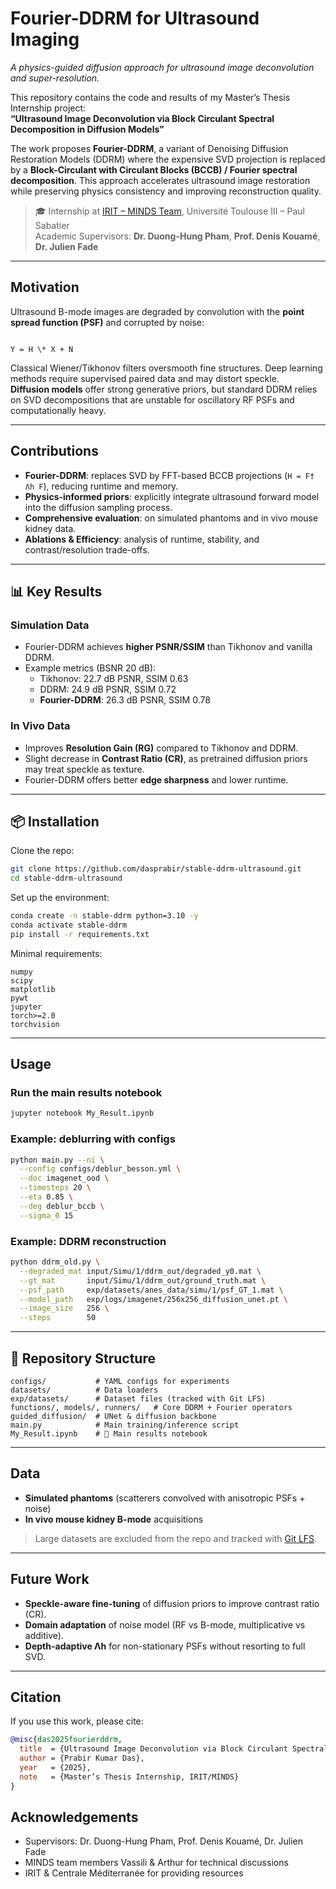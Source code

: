 
# Fourier-DDRM for Ultrasound Imaging
*A physics-guided diffusion approach for ultrasound image deconvolution and super-resolution.*

This repository contains the code and results of my Master’s Thesis Internship project:  
**“Ultrasound Image Deconvolution via Block Circulant Spectral Decomposition in Diffusion Models”**  

The work proposes **Fourier-DDRM**, a variant of Denoising Diffusion Restoration Models (DDRM) where the expensive SVD projection is replaced by a **Block-Circulant with Circulant Blocks (BCCB) / Fourier spectral decomposition**. This approach accelerates ultrasound image restoration while preserving physics consistency and improving reconstruction quality.

> 🎓 Internship at [IRIT – MINDS Team](https://www.irit.fr/departement/ics/minds/), Université Toulouse III – Paul Sabatier  
> Academic Supervisors: **Dr. Duong-Hung Pham**, **Prof. Denis Kouamé**, **Dr. Julien Fade**

---

##  Motivation

Ultrasound B-mode images are degraded by convolution with the **point spread function (PSF)** and corrupted by noise:

```

Y = H \* X + N

````

Classical Wiener/Tikhonov filters oversmooth fine structures. Deep learning methods require supervised paired data and may distort speckle.  
**Diffusion models** offer strong generative priors, but standard DDRM relies on SVD decompositions that are unstable for oscillatory RF PSFs and computationally heavy.

---

##  Contributions

- **Fourier-DDRM**: replaces SVD by FFT-based BCCB projections (`H = F† Λh F`), reducing runtime and memory.  
- **Physics-informed priors**: explicitly integrate ultrasound forward model into the diffusion sampling process.  
- **Comprehensive evaluation**: on simulated phantoms and in vivo mouse kidney data.  
- **Ablations & Efficiency**: analysis of runtime, stability, and contrast/resolution trade-offs.  

---

## 📊 Key Results

### Simulation Data
- Fourier-DDRM achieves **higher PSNR/SSIM** than Tikhonov and vanilla DDRM.  
- Example metrics (BSNR 20 dB):  
  - Tikhonov: 22.7 dB PSNR, SSIM 0.63  
  - DDRM: 24.9 dB PSNR, SSIM 0.72  
  - **Fourier-DDRM**: 26.3 dB PSNR, SSIM 0.78  

### In Vivo Data
- Improves **Resolution Gain (RG)** compared to Tikhonov and DDRM.  
- Slight decrease in **Contrast Ratio (CR)**, as pretrained diffusion priors may treat speckle as texture.  
- Fourier-DDRM offers better **edge sharpness** and lower runtime.  

---

## 📦 Installation

Clone the repo:

```bash
git clone https://github.com/dasprabir/stable-ddrm-ultrasound.git
cd stable-ddrm-ultrasound
````

Set up the environment:

```bash
conda create -n stable-ddrm python=3.10 -y
conda activate stable-ddrm
pip install -r requirements.txt
```

Minimal requirements:

```
numpy
scipy
matplotlib
pywt
jupyter
torch>=2.0
torchvision
```

---

## Usage

### Run the main results notebook

```bash
jupyter notebook My_Result.ipynb
```

### Example: deblurring with configs

```bash
python main.py --ni \
  --config configs/deblur_besson.yml \
  --doc imagenet_ood \
  --timesteps 20 \
  --eta 0.85 \
  --deg deblur_bccb \
  --sigma_0 15
```

### Example: DDRM reconstruction

```bash
python ddrm_old.py \
  --degraded_mat input/Simu/1/ddrm_out/degraded_y0.mat \
  --gt_mat       input/Simu/1/ddrm_out/ground_truth.mat \
  --psf_path     exp/datasets/anes_data/simu/1/psf_GT_1.mat \
  --model_path   exp/logs/imagenet/256x256_diffusion_unet.pt \
  --image_size   256 \
  --steps        50
```

---

## 📁 Repository Structure

```
configs/           # YAML configs for experiments
datasets/          # Data loaders
exp/datasets/      # Dataset files (tracked with Git LFS)
functions/, models/, runners/   # Core DDRM + Fourier operators
guided_diffusion/  # UNet & diffusion backbone
main.py            # Main training/inference script
My_Result.ipynb    # 📌 Main results notebook
```

---

##  Data

* **Simulated phantoms** (scatterers convolved with anisotropic PSFs + noise)
* **In vivo mouse kidney B-mode** acquisitions

> Large datasets are excluded from the repo and tracked with [Git LFS](https://git-lfs.github.com).

---

##  Future Work

* **Speckle-aware fine-tuning** of diffusion priors to improve contrast ratio (CR).
* **Domain adaptation** of noise model (RF vs B-mode, multiplicative vs additive).
* **Depth-adaptive Λh** for non-stationary PSFs without resorting to full SVD.

---

##  Citation

If you use this work, please cite:

```bibtex
@misc{das2025fourierddrm,
  title  = {Ultrasound Image Deconvolution via Block Circulant Spectral Decomposition in Diffusion Models},
  author = {Prabir Kumar Das},
  year   = {2025},
  note   = {Master’s Thesis Internship, IRIT/MINDS}
}
```


##  Acknowledgements

* Supervisors: Dr. Duong-Hung Pham, Prof. Denis Kouamé, Dr. Julien Fade
* MINDS team members Vassili & Arthur for technical discussions
* IRIT & Centrale Méditerranée for providing resources



